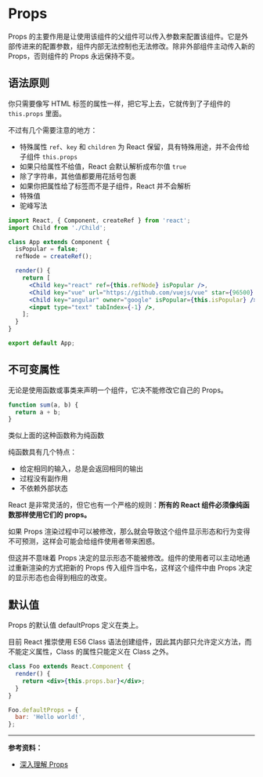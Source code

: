# Props

Props 的主要作用是让使用该组件的父组件可以传入参数来配置该组件。它是外部传进来的配置参数，组件内部无法控制也无法修改。除非外部组件主动传入新的 Props，否则组件的 Props 永远保持不变。

## 语法原则

你只需要像写 HTML 标签的属性一样，把它写上去，它就传到了子组件的 `this.props` 里面。

不过有几个需要注意的地方：

- 特殊属性 `ref`、`key` 和 `children` 为 React 保留，具有特殊用途，并不会传给子组件 `this.props`
- 如果只给属性不给值，React 会默认解析成布尔值 `true`
- 除了字符串，其他值都要用花括号包裹
- 如果你把属性给了标签而不是子组件，React 并不会解析
- 特殊值
- 驼峰写法

```jsx
import React, { Component, createRef } from 'react';
import Child from './Child';

class App extends Component {
  isPopular = false;
  refNode = createRef();

  render() {
    return [
      <Child key="react" ref={this.refNode} isPopular />,
      <Child key="vue" url="https://github.com/vuejs/vue" star={96500} />,
      <Child key="angular" owner="google" isPopular={this.isPopular} />,
      <input type="text" tabIndex={-1} />,
    ];
  }
}

export default App;
```

## 不可变属性

无论是使用函数或事类来声明一个组件，它决不能修改它自己的 Props。

```js
function sum(a, b) {
  return a + b;
}
```

类似上面的这种函数称为纯函数

纯函数具有几个特点：

- 给定相同的输入，总是会返回相同的输出
- 过程没有副作用
- 不依赖外部状态

React 是非常灵活的，但它也有一个严格的规则：**所有的 React 组件必须像纯函数那样使用它们的 props。**

如果 Props 渲染过程中可以被修改，那么就会导致这个组件显示形态和行为变得不可预测，这样会可能会给组件使用者带来困惑。

但这并不意味着 Props 决定的显示形态不能被修改。组件的使用者可以主动地通过重新渲染的方式把新的 Props 传入组件当中名，这样这个组件中由 Props 决定的显示形态也会得到相应的改变。

## 默认值

Props 的默认值 defaultProps 定义在类上。

目前 React 推崇使用 ES6 Class 语法创建组件，因此其内部只允许定义方法，而不能定义属性，Class 的属性只能定义在 Class 之外。

```jsx
class Foo extends React.Component {
  render() {
    return <div>{this.props.bar}</div>;
  }
}

Foo.defaultProps = {
  bar: 'Hello world!',
};
```

---

**参考资料：**

- [深入理解 Props](https://blog.csdn.net/u013451157/article/details/78728213)

